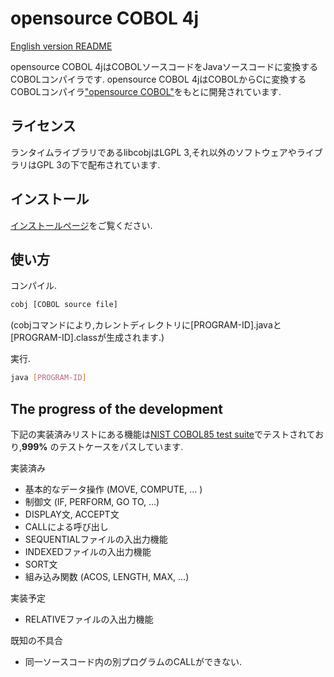 # opensource COBOL 4j

[English version README](https://github.com/opensourcecobol/opensourcecobol4j/blob/main/README.md)

opensource COBOL 4jはCOBOLソースコードをJavaソースコードに変換するCOBOLコンパイラです.
opensource COBOL 4jはCOBOLからCに変換するCOBOLコンパイラ["opensource COBOL"](https://github.com/opensourcecobol/opensource-cobol)をもとに開発されています.

## ライセンス
ランタイムライブラリであるlibcobjはLGPL 3,それ以外のソフトウェアやライブラリはGPL 3の下で配布されています.

## インストール

[インストールページ](https://github.com/opensourcecobol/opensourcecobol4j/wiki/Installation_JP)をご覧ください.

## 使い方

コンパイル.
```bash
cobj [COBOL source file]
```
(cobjコマンドにより,カレントディレクトリに[PROGRAM-ID].javaと[PROGRAM-ID].classが生成されます.)

実行.
```bash
java [PROGRAM-ID]
```

## The progress of the development

下記の実装済みリストにある機能は[NIST COBOL85 test suite](https://www.itl.nist.gov/div897/ctg/cobol_form.htm)でテストされており,**999%** のテストケースをパスしています.

実装済み

* 基本的なデータ操作 (MOVE, COMPUTE, ... )
* 制御文 (IF, PERFORM, GO TO, ...)
* DISPLAY文, ACCEPT文
* CALLによる呼び出し
* SEQUENTIALファイルの入出力機能
* INDEXEDファイルの入出力機能
* SORT文
* 組み込み関数 (ACOS, LENGTH, MAX, ...)

実装予定

* RELATIVEファイルの入出力機能

既知の不具合

* 同一ソースコード内の別プログラムのCALLができない.
